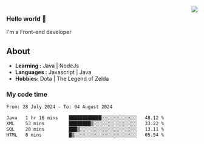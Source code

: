 <img align='right' src="https://github-readme-stats.vercel.app/api?username=jumodada&show_icons=true&theme=vue">

### Hello world 👋

I'm a Front-end developer 
    
## About
-  **Learning :** Java | NodeJs
-  **Languages :** Javascript | Java
-  **Hobbies:** Dota | The Legend of Zelda

### My code time

<!--START_SECTION:waka-->

```txt
From: 28 July 2024 - To: 04 August 2024

Java   1 hr 16 mins    ████████████░░░░░░░░░░░░░   48.12 %
XML    53 mins         ████████▒░░░░░░░░░░░░░░░░   33.22 %
SQL    20 mins         ███▒░░░░░░░░░░░░░░░░░░░░░   13.11 %
HTML   8 mins          █▒░░░░░░░░░░░░░░░░░░░░░░░   05.54 %
```

<!--END_SECTION:waka-->

